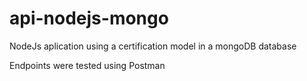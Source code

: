 # api-nodejs-mongo

NodeJs aplication using a certification model in a mongoDB database

Endpoints were tested using Postman
